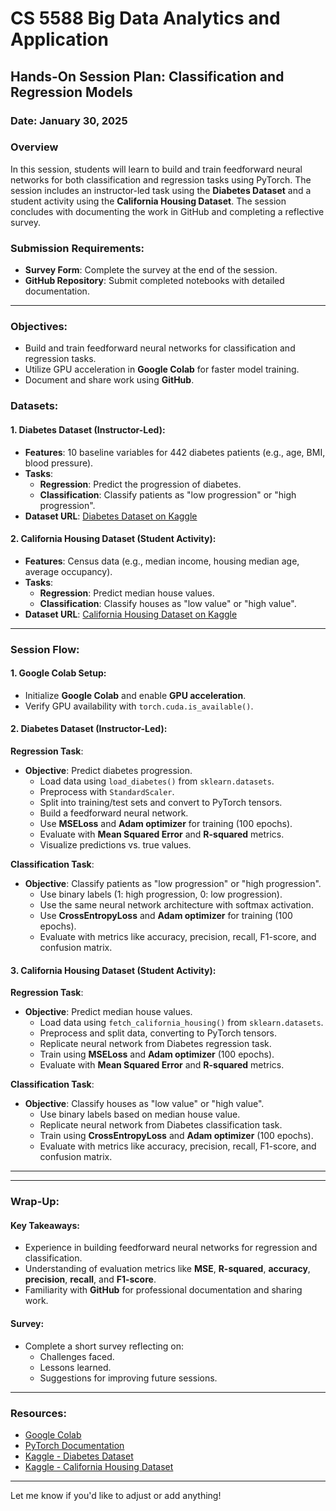 

# CS 5588 Big Data Analytics and Application
## Hands-On Session Plan: Classification and Regression Models

### Date: January 30, 2025

### Overview
In this session, students will learn to build and train feedforward neural networks for both classification and regression tasks using PyTorch. The session includes an instructor-led task using the **Diabetes Dataset** and a student activity using the **California Housing Dataset**. The session concludes with documenting the work in GitHub and completing a reflective survey.

### Submission Requirements:
- **Survey Form**: Complete the survey at the end of the session.
- **GitHub Repository**: Submit completed notebooks with detailed documentation.

---

### Objectives:
- Build and train feedforward neural networks for classification and regression tasks.
- Utilize GPU acceleration in **Google Colab** for faster model training.
- Document and share work using **GitHub**.

### Datasets:
#### 1. Diabetes Dataset (Instructor-Led):
- **Features**: 10 baseline variables for 442 diabetes patients (e.g., age, BMI, blood pressure).
- **Tasks**:
    - **Regression**: Predict the progression of diabetes.
    - **Classification**: Classify patients as "low progression" or "high progression".
- **Dataset URL**: [Diabetes Dataset on Kaggle](https://www.kaggle.com/)

#### 2. California Housing Dataset (Student Activity):
- **Features**: Census data (e.g., median income, housing median age, average occupancy).
- **Tasks**:
    - **Regression**: Predict median house values.
    - **Classification**: Classify houses as "low value" or "high value".
- **Dataset URL**: [California Housing Dataset on Kaggle](https://www.kaggle.com/)

---

### Session Flow:

#### 1. Google Colab Setup:
- Initialize **Google Colab** and enable **GPU acceleration**.
- Verify GPU availability with `torch.cuda.is_available()`.

#### 2. Diabetes Dataset (Instructor-Led):
**Regression Task**:
- **Objective**: Predict diabetes progression.
    - Load data using `load_diabetes()` from `sklearn.datasets`.
    - Preprocess with `StandardScaler`.
    - Split into training/test sets and convert to PyTorch tensors.
    - Build a feedforward neural network.
    - Use **MSELoss** and **Adam optimizer** for training (100 epochs).
    - Evaluate with **Mean Squared Error** and **R-squared** metrics.
    - Visualize predictions vs. true values.

**Classification Task**:
- **Objective**: Classify patients as "low progression" or "high progression".
    - Use binary labels (1: high progression, 0: low progression).
    - Use the same neural network architecture with softmax activation.
    - Use **CrossEntropyLoss** and **Adam optimizer** for training (100 epochs).
    - Evaluate with metrics like accuracy, precision, recall, F1-score, and confusion matrix.

#### 3. California Housing Dataset (Student Activity):
**Regression Task**:
- **Objective**: Predict median house values.
    - Load data using `fetch_california_housing()` from `sklearn.datasets`.
    - Preprocess and split data, converting to PyTorch tensors.
    - Replicate neural network from Diabetes regression task.
    - Train using **MSELoss** and **Adam optimizer** (100 epochs).
    - Evaluate with **Mean Squared Error** and **R-squared** metrics.

**Classification Task**:
- **Objective**: Classify houses as "low value" or "high value".
    - Use binary labels based on median house value.
    - Replicate neural network from Diabetes classification task.
    - Train using **CrossEntropyLoss** and **Adam optimizer** (100 epochs).
    - Evaluate with metrics like accuracy, precision, recall, F1-score, and confusion matrix.

---

---

### Wrap-Up:
#### Key Takeaways:
- Experience in building feedforward neural networks for regression and classification.
- Understanding of evaluation metrics like **MSE**, **R-squared**, **accuracy**, **precision**, **recall**, and **F1-score**.
- Familiarity with **GitHub** for professional documentation and sharing work.

#### Survey:
- Complete a short survey reflecting on:
    - Challenges faced.
    - Lessons learned.
    - Suggestions for improving future sessions.

---

### Resources:
- [Google Colab](https://colab.research.google.com/)
- [PyTorch Documentation](https://pytorch.org/docs/stable/)
- [Kaggle - Diabetes Dataset](https://www.kaggle.com/)
- [Kaggle - California Housing Dataset](https://www.kaggle.com/)

---

Let me know if you'd like to adjust or add anything!
